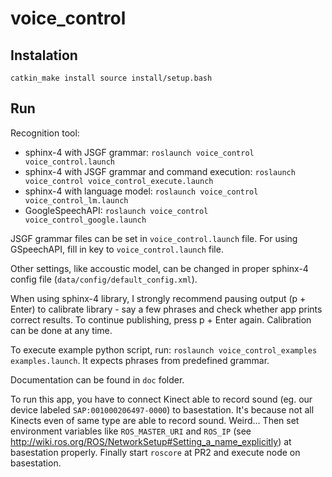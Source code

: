 voice_control
=============

Instalation
-----------
``
catkin_make install
source install/setup.bash
``

Run
---

Recognition tool:

* sphinx-4 with JSGF grammar: `roslaunch voice_control voice_control.launch`
* sphinx-4 with JSGF grammar and command execution: `roslaunch voice_control voice_control_execute.launch`
* sphinx-4 with language model: `roslaunch voice_control voice_control_lm.launch`
* GoogleSpeechAPI: `roslaunch voice_control voice_control_google.launch`

JSGF grammar files can be set in `voice_control.launch` file.
For using GSpeechAPI, fill in key to `voice_control.launch` file.

Other settings, like accoustic model, can be changed in proper sphinx-4 config file (`data/config/default_config.xml`).

When using sphinx-4 library, I strongly recommend pausing output (p + Enter) to calibrate library - say a few phrases and check whether app prints correct results. To continue publishing, press p + Enter again. Calibration can be done at any time.

To execute example python script, run: `roslaunch voice_control_examples examples.launch`.
It expects phrases from predefined grammar.

Documentation can be found in `doc` folder.

To run this app, you have to connect Kinect able to record sound (eg. our device labeled `SAP:001000206497-0000`) to basestation. It's because not all Kinects even of same type are able to record sound. Weird...
Then set environment variables like `ROS_MASTER_URI` and `ROS_IP` (see http://wiki.ros.org/ROS/NetworkSetup#Setting_a_name_explicitly) at basestation properly. Finally start `roscore` at PR2 and execute node on basestation.
